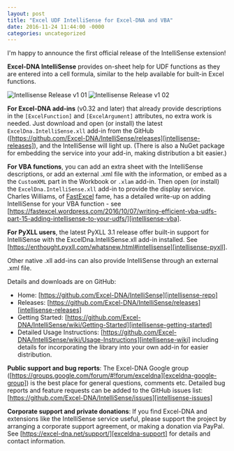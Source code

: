 ```yaml
---
layout: post
title: "Excel UDF IntelliSense for Excel-DNA and VBA"
date: 2016-11-24 11:44:00 -0000
categories: uncategorized
---
```

I'm happy to announce the first official release of the IntelliSense extension!

**Excel-DNA IntelliSense** provides on-sheet help for UDF functions as they are entered into a cell formula, similar to the help available for built-in Excel functions.

![Intellisense Release v1 01][intellisense-img1]
![Intellisense Release v1 02][intellisense-img2]

**For Excel-DNA add-ins** (v0.32 and later) that already provide descriptions in the `[ExcelFunction]` and `[ExcelArgument]` attributes, no extra work is needed. Just download and open (or install) the latest `ExcelDna.IntelliSense.xll` add-in from the GitHub ([https://github.com/Excel-DNA/IntelliSense/releases][intellisense-releases]), and the IntelliSense will light up. (There is also a NuGet package for embedding the service into your add-in, making distribution a bit easier.)
 
**For VBA functions**, you can add an extra sheet with the IntelliSense descriptions, or add an external .xml file with the information, or embed as a the `CustomXML` part in the Workbook or `.xlam` add-in.
Then open (or install) the `ExcelDna.IntelliSense.xll` add-in to provide the display service. Charles Williams, of [FastExcel][fastexcel] fame, has a detailed write-up on adding IntelliSense for your VBA function - see [https://fastexcel.wordpress.com/2016/10/07/writing-efficient-vba-udfs-part-15-adding-intellisense-to-your-udfs/][intellisense-vba].
 
**For PyXLL users**, the latest PyXLL 3.1 release offer built-in support for IntelliSense with the ExcelDna.IntelliSense.xll add-in installed. See [https://enthought.pyxll.com/whatsnew.html#intellisense][intellisense-pyxll].
 
Other native .xll add-ins can also provide IntelliSense through an external .xml file.
 
Details and downloads are on GitHub:
* Home: [https://github.com/Excel-DNA/IntelliSense][intellisense-repo]
* Releases: [https://github.com/Excel-DNA/IntelliSense/releases][intellisense-releases]
* Getting Started: [https://github.com/Excel-DNA/IntelliSense/wiki/Getting-Started][intellisense-getting-started]
* Detailed Usage Instructions: [https://github.com/Excel-DNA/IntelliSense/wiki/Usage-Instructions][intellisense-wiki] including details for incorporating the library into your own add-in for easier distribution.
 
**Public support and bug reports**:
The Excel-DNA Google group ([https://groups.google.com/forum/#!forum/exceldna][exceldna-google-group]) is the best place for general questions, comments etc. Detailed bug reports and feature requests can be added to the GitHub issues list: [https://github.com/Excel-DNA/IntelliSense/issues][intellisense-issues]
 
**Corporate support and private donations**:
If you find Excel-DNA and extensions like the IntelliSense service useful, please support the project by arranging a corporate support agreement, or making a donation via PayPal. See [https://excel-dna.net/support/][exceldna-support] for details and contact information.

[intellisense-img1]:  /images/intellisense-release-v1-01.png "Intellisense Release v1 01"
[intellisense-img2]:  /images/intellisense-release-v1-02.png "Intellisense Release v1 02"
[intellisense-releases]: https://github.com/Excel-DNA/IntelliSense/releases
[fastexcel]: http://www.decisionmodels.com/fastexcelD.htm
[intellisense-vba]: https://fastexcel.wordpress.com/2016/10/07/writing-efficient-vba-udfs-part-15-adding-intellisense-to-your-udfs/
[intellisense-pyxll]: https://enthought.pyxll.com/whatsnew.html#intellisense
[intellisense-repo]: https://github.com/Excel-DNA/IntelliSense
[intellisense-getting-started]: https://github.com/Excel-DNA/IntelliSense/wiki/Getting-Started
[intellisense-wiki]: https://github.com/Excel-DNA/IntelliSense/wiki/Usage-Instructions
[exceldna-google-group]: https://groups.google.com/forum/#!forum/exceldna
[intellisense-issues]: https://github.com/Excel-DNA/IntelliSense/issues
[exceldna-support]: /support/
